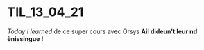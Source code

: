 # TIL_13_04_21
*Today I learned* de ce super cours avec Orsys
**Ail dideun't leur nd ènissingue !**

